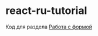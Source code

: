 # react-ru-tutorial
Код для раздела [Работа с формой](https://maxfarseer.gitbooks.io/react-course-ru/content/rabota_s_formoi.html)
